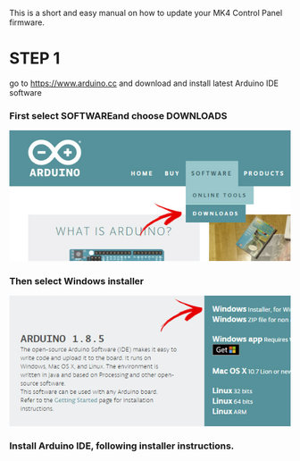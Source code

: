 This is a short and easy manual on how to update your MK4 Control Panel firmware.
# STEP 1
go to https://www.arduino.cc and download and install latest Arduino IDE software
### First select SOFTWAREand choose DOWNLOADS
![Step1](PICS/1_download_arduino.jpg)
### Then select Windows installer
![Step1](PICS/2_download_arduino2.jpg)
### Install Arduino IDE, following installer instructions.
